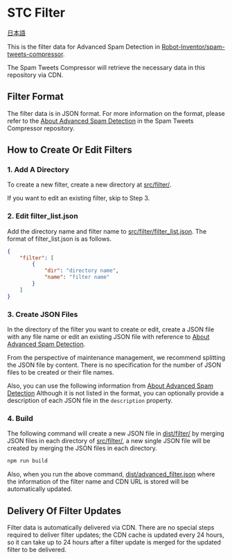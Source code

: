 # STC Filter

[日本語](README_ja.md)

This is the filter data for Advanced Spam Detection in [Robot-Inventor/spam-tweets-compressor](https://github.com/Robot-Inventor/spam-tweets-compressor).

The Spam Tweets Compressor will retrieve the necessary data in this repository via CDN.

## Filter Format

The filter data is in JSON format. For more information on the format, please refer to the [About Advanced Spam Detection](https://github.com/Robot-Inventor/spam-tweets-compressor/blob/main/docs/en/advanced_spam_detection.md) in the Spam Tweets Compressor repository.

## How to Create Or Edit Filters

### 1. Add A Directory

To create a new filter, create a new directory at [src/filter/](https://github.com/Robot-Inventor/stc-filter/tree/main/src/filter).

If you want to edit an existing filter, skip to Step 3.

### 2. Edit filter_list.json

Add the directory name and filter name to [src/filter/filter_list.json](https://github.com/Robot-Inventor/stc-filter/blob/main/src/filter/filter_list.json). The format of filter_list.json is as follows.

```json
{
    "filter": [
        {
            "dir": "directory name",
            "name": "filter name"
        }
    ]
}
```

### 3. Create JSON Files

In the directory of the filter you want to create or edit, create a JSON file with any file name or edit an existing JSON file with reference to [About Advanced Spam Detection](https://github.com/Robot-Inventor/spam-tweets-compressor/blob/main/docs/en/advanced_spam_detection.md).

From the perspective of maintenance management, we recommend splitting the JSON file by content. There is no specification for the number of JSON files to be created or their file names.

Also, you can use the following information from [About Advanced Spam Detection](https://github.com/Robot-Inventor/spam-tweets-compressor/blob/main/docs/en/advanced_spam_detection.md) Although it is not listed in the format, you can optionally provide a description of each JSON file in the ``description`` property.

### 4. Build

The following command will create a new JSON file in [dist/filter/](https://github.com/Robot-Inventor/stc-filter/tree/main/dist/filter) by merging JSON files in each directory of [src/filter/](https://github.com/Robot-Inventor/stc-filter/tree/main/src/filter), a new single JSON file will be created by merging the JSON files in each directory.

```powershell
npm run build
```

Also, when you run the above command, [dist/advanced_filter.json](https://github.com/Robot-Inventor/stc-filter/blob/main/dist/advanced_filter.json) where the information of the filter name and CDN URL is stored will be automatically updated.

## Delivery Of Filter Updates

Filter data is automatically delivered via CDN. There are no special steps required to deliver filter updates; the CDN cache is updated every 24 hours, so it can take up to 24 hours after a filter update is merged for the updated filter to be delivered.

